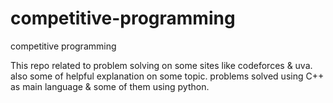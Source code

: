 # competitive-programming
competitive programming


This repo related to problem solving on some sites like codeforces & uva.
also some of helpful explanation on some topic.
problems solved using C++ as main language & some of them using python.

